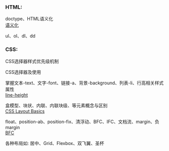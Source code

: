 ### HTML:

doctype、HTML语义化  
[语义化](https://www.zhihu.com/question/20455165)

ul、ol、dl、dd  



### CSS:

CSS选择器样式优先级机制  

CSS选择器及使用  

掌握文本-text、文字-font、链接-a、背景-background、列表-li、行高相关样式属性  
[line-height](http://www.cnblogs.com/fengzheng126/archive/2012/05/18/2507632.html)  

盒模型、块状、内联、内联块级、等元素概念与区别  
[CSS Layout Basics](https://teamtreehouse.com/library/css-layout-basics)  

float、position-ab、position-fix、清浮动、BFC、IFC、文档流、margin、负margin  
[BFC](http://www.cnblogs.com/pigtail/archive/2013/01/23/2871627.html)  

各种布局如: 居中、Grid、Flexbox、双飞翼、圣杯  